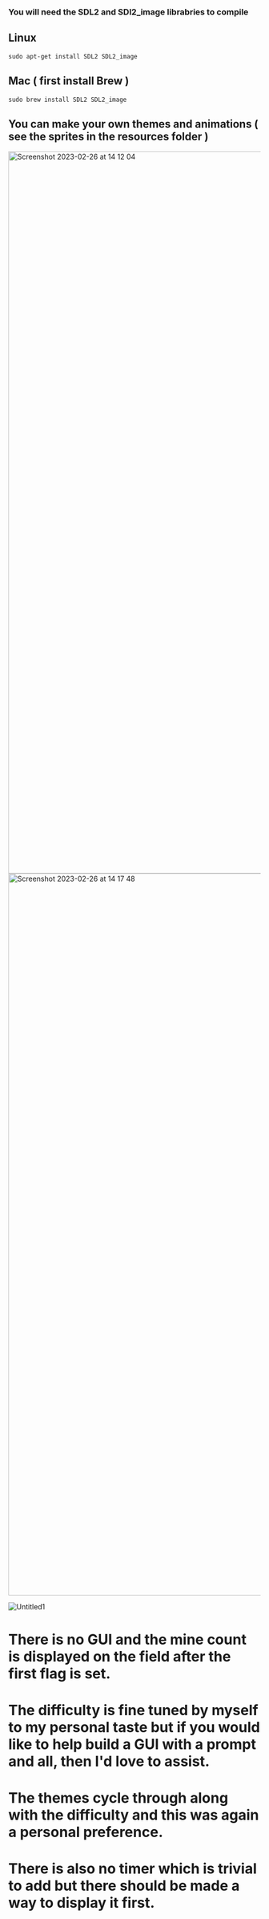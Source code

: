 ### You will need the SDL2 and SDl2_image librabries to compile
## Linux
```sudo apt-get install SDL2 SDL2_image```
## Mac ( first install Brew ) 
```sudo brew install SDL2 SDL2_image```

## You can make your own themes and animations ( see the sprites in the resources folder )

<img width="1440" alt="Screenshot 2023-02-26 at 14 12 04" src="https://user-images.githubusercontent.com/70338038/221413130-16bbb62b-def9-4824-ac81-950c560ab305.png">
<img width="1440" alt="Screenshot 2023-02-26 at 14 17 48" src="https://user-images.githubusercontent.com/70338038/221413141-74ec12b1-1d4a-4e4c-aa1e-e1f23db346f2.png">

![Untitled1](https://user-images.githubusercontent.com/70338038/221413155-f9cedb3e-f064-4009-885a-2eb9046c94fb.gif)


# There is no GUI and the mine count is displayed on the field after the first flag is set. 
# The difficulty is fine tuned by myself to my personal taste but if you would like to help build a GUI with a prompt and all, then I'd love to assist.
# The themes cycle through along with the difficulty and this was again a personal preference.
# There is also no timer which is trivial to add but there should be made a way to display it first.
